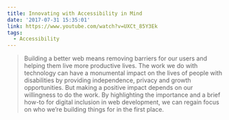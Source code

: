 ```yaml
---
title: Innovating with Accessibility in Mind
date: '2017-07-31 15:35:01'
link: https://www.youtube.com/watch?v=UXCt_85Y3Ek
tags:
  - Accessibility
---
```

> Building a better web means removing barriers for our users and helping them live more productive lives. The work we do with technology can have a monumental impact on the lives of people with disabilities by providing independence, privacy and growth opportunities. But making a positive impact depends on our willingness to do the work. By highlighting the importance and a brief how-to for digital inclusion in web development, we can regain focus on who we’re building things for in the first place.
